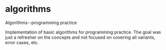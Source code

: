 # algorithms
Algorithms--programming practice

Implementation of basic algorithms for programming practice. The goal was just a refresher on the concepts and not
focused on covering all variants, error cases, etc.
